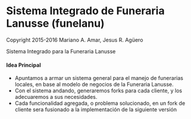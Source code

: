 Sistema Integrado de Funeraria Lanusse (funelanu)
=================================================

Copyright 2015-2016 Mariano A. Amar, Jesus R. Agüero

Sistema Integrado para la Funeraria Lanusse

#### Idea Principal

- Apuntamos a armar un sistema general para el manejo de funerarias locales, en base al modelo de negocios de la Funeraria Lanusse.
- Con el sistema andando, generaremos forks para cada cliente, y los adecuaremos a sus necesidades.
- Cada funcionalidad agregada, o problema solucionado, en un fork de cliente sera fusionado a la implementación de la siguiente versión